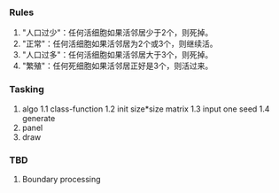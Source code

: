 ### Rules
1. "人口过少"：任何活细胞如果活邻居少于2个，则死掉。
2. "正常"：任何活细胞如果活邻居为2个或3个，则继续活。
3. "人口过多"：任何活细胞如果活邻居大于3个，则死掉。
4. "繁殖"：任何死细胞如果活邻居正好是3个，则活过来。


### Tasking
1. algo
  1.1 class-function
  1.2 init size*size matrix
  1.3 input one seed
  1.4 generate
2. panel
3. draw

### TBD
1. Boundary processing

